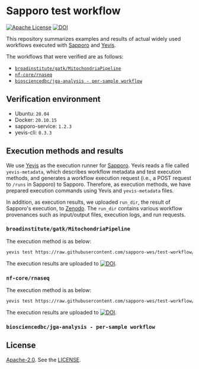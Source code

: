 # Sapporo test workflow

[![Apache License](https://img.shields.io/badge/license-Apache%202.0-orange.svg?style=flat&color=important)](http://www.apache.org/licenses/LICENSE-2.0)
[![DOI](https://zenodo.org/badge/490141598.svg)](https://zenodo.org/badge/latestdoi/490141598)

This repository summarizes examples and results of actual widely used workflows executed with [Sapporo](https://github.com/sapporo-wes/sapporo) and [Yevis](https://github.com/ddbj/yevis-cli).

The workflows that were verified are as follows:

- [`broadinstitute/gatk/MitochondriaPipeline`](https://dockstore.org/workflows/github.com/broadinstitute/gatk/MitochondriaPipeline:master?tab=info)
- [`nf-core/rnaseq`](https://github.com/nf-core/rnaseq)
- [`biosciencedbc/jga-analysis - per-sample workflow`](https://github.com/biosciencedbc/jga-analysis/blob/main/per-sample/Workflows/per-sample.cwl)

## Verification environment

- Ubuntu: `20.04`
- Docker: `20.10.15`
- sapporo-service: `1.2.3`
- yevis-cli: `0.3.3`

## Execution methods and results

We use [Yevis](https://github.com/suecharo/yevis-cli) as the execution runner for [Sapporo](https://github.com/sapporo-wes/sapporo).
Yevis reads a file called `yevis-metadata`, which describes workflow metadata and test execution methods, and generates a workflow execution request (i.e., a POST request to `/runs` in Sapporo) to Sapporo.
Therefore, as execution methods, we have prepared execution commands using Yevis and `yevis-metadata` files.

In addition, as execution results, we uploaded `run_dir`, the result of Sapporo's execution, to [Zenodo](https://zenodo.org/).
The `run_dir` contains various workflow provenances such as input/output files, execution logs, and run requests.

### `broadinstitute/gatk/MitochondriaPipeline`

The execution method is as below:

```bash
yevis test https://raw.githubusercontent.com/sapporo-wes/test-workflow/main/yevis-metadata_gatk-workflows_mitochondria-pipeline.yml -r ddbj/workflow-registry
```

The execution results are uploaded to [![DOI](https://zenodo.org/badge/DOI/10.5281/zenodo.6535083.svg)](https://doi.org/10.5281/zenodo.6535083).

### `nf-core/rnaseq`

The execution method is as below:

```bash
yevis test https://raw.githubusercontent.com/sapporo-wes/test-workflow/main/yevis-metadata_nf-core_rnaseq.yml -r ddbj/workflow-registry
```

The execution results are uploaded to [![DOI](https://zenodo.org/badge/DOI/10.5281/zenodo.6534202.svg)](https://doi.org/10.5281/zenodo.6534202).

### `biosciencedbc/jga-analysis - per-sample workflow`

## License

[Apache-2.0](https://www.apache.org/licenses/LICENSE-2.0).
See the [LICENSE](https://github.com/sapporo-wes/test-workflow/blob/main/LICENSE).
